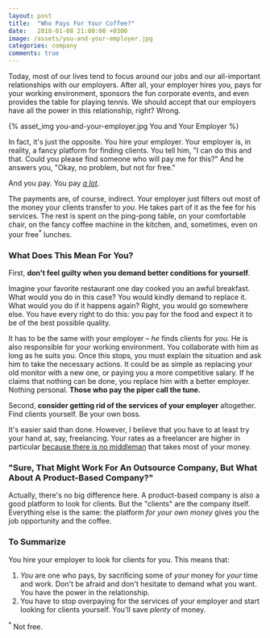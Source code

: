 ```yaml
---
layout: post
title:  "Who Pays For Your Coffee?"
date:   2018-01-08 21:00:00 +0300
image: /assets/you-and-your-employer.jpg
categories: company
comments: true
---
```


Today, most of our lives tend to focus around our jobs and our all-important relationships with our employers. After all, your employer hires you, pays for your working environment, sponsors the fun corporate events, and even provides the table for playing tennis. We should accept that our employers have all the power in this relationship, right? Wrong.

{% asset_img you-and-your-employer.jpg You and Your Employer %}

In fact, it's just the opposite. You hire your employer. Your employer is, in reality, a fancy platform for finding clients. You tell him, "I can do this and that. Could you please find someone who will pay me for this?" And he answers you, "Okay, no problem, but not for free."

And you pay. You pay [_a lot_](https://www.entrepreneurs-journey.com/2641/is-outsourcing-exploitation/).

The payments are, of course, indirect. Your employer just filters out most of the money your clients transfer to _you_. He takes part of it as the fee for his services. The rest is spent on the ping-pong table, on your comfortable chair, on the fancy coffee machine in the kitchen, and, sometimes, even on your free<sup>*</sup> lunches.

### What Does This Mean For You?

First, __don't feel guilty when you demand better conditions for yourself__.

Imagine your favorite restaurant one day cooked you an awful breakfast. What would you do in this case? You would kindly demand to replace it. What would you do if it happens again? Right, you would go somewhere else. You have every right to do this: you pay for the food and expect it to be of the best possible quality.

It has to be the same with your employer – _he_ finds clients for _you_. He is also responsible for your working environment. You collaborate with him as long as he suits you. Once this stops, you must explain the situation and ask him to take the necessary actions. It could be as simple as replacing your old monitor with a new one, or paying you a more competitive salary. If he claims that nothing can be done, you replace him with a better employer. Nothing personal. __Those who pay the piper call the tune.__

Second, __consider getting rid of the services of your employer__ altogether. Find clients yourself. Be your own boss.

It's easier said than done. However, I believe that you have to at least try your hand at, say, freelancing. Your rates as a freelancer are higher in particular [because there is no middleman](https://www.quora.com/Why-are-freelancers-paid-more-than-employees) that takes most of your money.

### "Sure, That Might Work For An Outsource Company, But What About A Product-Based Company?"

Actually, there's no big difference here. A product-based company is also a good platform to look for clients. But the "clients" are the company itself. Everything else is the same: the platform _for your own money_ gives you the job opportunity and the coffee.

### To Summarize

You hire your employer to look for clients for you. This means that:

1. _You_ are one who pays, by sacrificing some of _your_ money for _your_ time and work. Don't be afraid and don't hesitate to demand what you want. You have the power in the relationship.
2. You have to stop overpaying for the services of your employer and start looking for clients yourself. You'll save _plenty_ of money.

<sup>*</sup> Not free.
